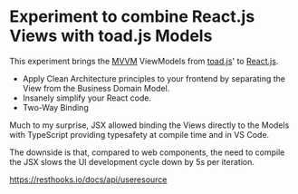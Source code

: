 # Experiment to combine React.js Views with toad.js Models

This experiment brings the [MVVM](https://en.wikipedia.org/wiki/Model–view–viewmodel) ViewModels from [toad.js](https://github.com/markandre13/toad.js)' to [React.js](https://reactjs.org).

* Apply Clean Architecture principles to your frontend by separating the View from the Business Domain Model.
* Insanely simplify your React code.
* Two-Way Binding

Much to my surprise, JSX allowed binding the Views directly to the Models with TypeScript providing typesafety at compile time and in VS Code.

The downside is that, compared to web components, the need to compile the JSX slows the UI development cycle down by 5s per iteration.

https://resthooks.io/docs/api/useresource


